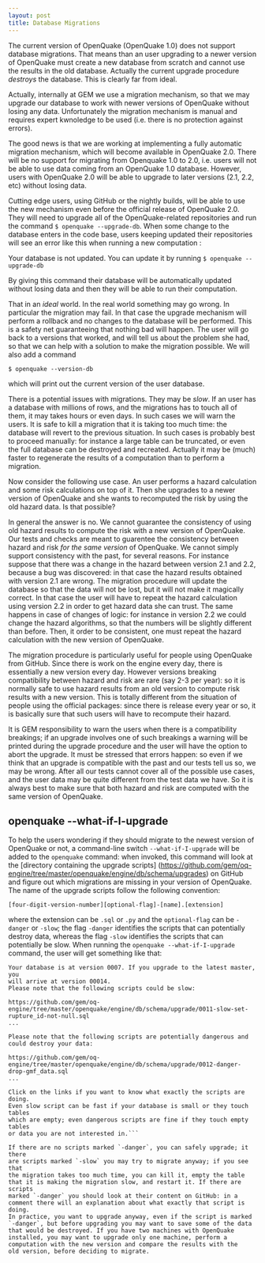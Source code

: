 ```yaml
---
layout: post
title: Database Migrations
---
```


The current version of OpenQuake (OpenQuake 1.0) does not support database
migrations. That means than an user upgrading to a newer version of OpenQuake
must create a new database from scratch and cannot use the results in the
old database. Actually the current upgrade procedure *destroys* the
database. This is clearly far from ideal.

Actually, internally at GEM we use a migration mechanism, so that
we may upgrade our database to work with newer versions of OpenQuake
without losing any data. Unfortunately the migration mechanism
is manual and requires expert kwnoledge to be used (i.e. there is
no protection against errors).

The good news is that we are working at implementing a fully automatic
migration mechanism, which will become available in OpenQuake 2.0.
There will be no support for migrating from Openquake 1.0 to 2.0, i.e.
users will not be able to use data coming from an OpenQuake 1.0
database. However, users with OpenQuake 2.0 will be able to upgrade to
later versions (2.1, 2.2, etc) without losing data.

Cutting edge users, using GitHub or the nightly builds, will be able
to use the new mechanism even before the official release of OpenQuake
2.0. They will need to upgrade all of the OpenQuake-related
repositories and run the command `$ openquake --upgrade-db`.
When some change to the database enters in the code base,
users keeping updated their repositories will see an error like this
when running a new computation :

  Your database is not updated. You can update it by running
  `$ openquake --upgrade-db`

By giving this command their database will be automatically updated
without losing data and then they will be able to run their computation.

That in an *ideal* world. In the real world something may go wrong.
In particular the migration may fail. In that case the upgrade mechanism
will perform a rollback and no changes to the database will be performed.
This is a safety net guaranteeing that nothing bad will happen.
The user will go back to a versions that worked, and will tell
us about the problem she had, so that we can help with a solution
to make the migration possible. We will also add a command

  `$ openquake --version-db`

which will print out the current version of the user database.

There is a potential issues with migrations. They may be *slow*. If an
user has a database with millions of rows, and the migrations has to
touch all of them, it may takes hours or even days. In such cases we
will warn the users. It is safe to kill a migration that it is taking
too much time: the database will revert to the previous situation. In
such cases is probably best to proceed manually: for instance a large
table can be truncated, or even the full database can be destroyed and
recreated. Actually it may be (much) faster to regenerate the results
of a computation than to perform a migration.

Now consider the following use case. An user performs a hazard
calculation and some risk calculations on top of it. Then she upgrades
to a newer version of OpenQuake and she wants to recomputed the risk
by using the old hazard data. Is that possible?

In general the answer is no. We cannot guarantee the consistency of using
old hazard results to compute the risk with a new version of OpenQuake.
Our tests and checks are meant to guarentee the consistency between
hazard and risk *for the same version* of OpenQuake. We cannot simply
support consistency with the past, for several reasons. For instance
suppose that there was a change in the hazard between version 2.1 and 2.2,
because a bug was discovered: in that case the hazard results obtained
with version 2.1 are wrong. The migration procedure will update the database
so that the data will not be lost, but it will not make it magically
correct. In that case the user will have to repeat the hazard calculation
using version 2.2 in order to get hazard data she can trust.
The same happens in case of changes of logic: for instance in version 2.2
we could change the hazard algorithms, so that the numbers will be slightly
different than before. Then, it order to be consistent, one must
repeat the hazard calculation with the new version of OpenQuake.

The migration procedure is particularly useful for people using
OpenQuake from GitHub. Since there is work on the engine every day,
there is essentially a new version every day. However versions
breaking compatibility between hazard and risk are rare (say 2-3 per
year): so it is normally safe to use hazard results from an old
version to compute risk results with a new version. This is totally
different from the situation of people using the official packages:
since there is release every year or so, it is basically sure that
such users will have to recompute their hazard.

It is GEM responsibility to warn the users when there is a
compatibility breakings; if an upgrade involves one of such breakings a
warning will be printed during the upgrade procedure and the user will
have the option to abort the upgrade. It must be stressed that errors
happen: so even if we think that an upgrade is compatible with the
past and our tests tell us so, we may be wrong. After all our tests
cannot cover all of the possible use cases, and the user data may be
quite different from the test data we have.  So it is always best to
make sure that both hazard and risk are computed with the same version
of OpenQuake.

openquake --what-if-I-upgrade
---------------------------------------

To help the users wondering if they should migrate to the newest version
of OpenQuake or not, a command-line switch ``--what-if-I-upgrade``
will be added to the ``openquake`` command: when invoked, this
command will look at the [directory containing the upgrade scripts]
(https://github.com/gem/oq-engine/tree/master/openquake/engine/db/schema/upgrades) on GitHub and figure out which migrations are missing in your version
of OpenQuake. The name of the upgrade scripts follow the following
convention:

`[four-digit-version-number][optional-flag]-[name].[extension]`

where the extension can be `.sql` or `.py` and the `optional-flag` can
be `-danger` or `-slow`; the flag `-danger` identifies the
scripts that can potentially destroy data, whereas the flag `-slow`
identifies the scripts that can potentially be slow. When running
the `openquake --what-if-I-upgrade` command, the user will get
something like that:

```
Your database is at version 0007. If you upgrade to the latest master, you
will arrive at version 00014.
Please note that the following scripts could be slow:

https://github.com/gem/oq-engine/tree/master/openquake/engine/db/schema/upgrade/0011-slow-set-rupture_id-not-null.sql
...

Please note that the following scripts are potentially dangerous and could destroy your data:

https://github.com/gem/oq-engine/tree/master/openquake/engine/db/schema/upgrade/0012-danger-drop-gmf_data.sql
...

Click on the links if you want to know what exactly the scripts are doing.
Even slow script can be fast if your database is small or they touch tables
which are empty; even dangerous scripts are fine if they touch empty tables
or data you are not interested in.```

If there are no scripts marked `-danger`, you can safely upgrade; it there
are scripts marked `-slow` you may try to migrate anyway; if you see that
the migration takes too much time, you can kill it, empty the table
that it is making the migration slow, and restart it. If there are scripts
marked `-danger` you should look at their content on GitHub: in a
comment there will an explanation about what exactly that script is doing.
In practice, you want to upgrade anyway, even if the script is marked
`-danger`, but before upgrading you may want to save some of the data
that would be destroyed. If you have two machines with OpenQuake
installed, you may want to upgrade only one machine, perform a
computation with the new version and compare the results with the
old version, before deciding to migrate.
